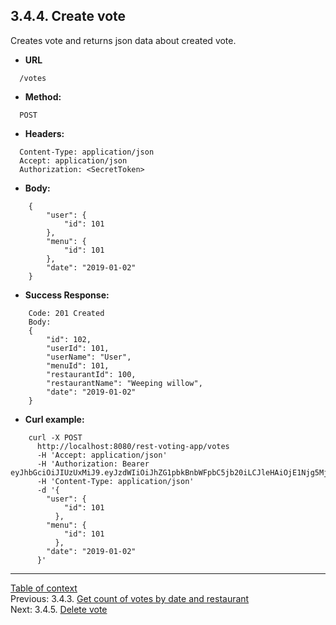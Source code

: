 **3.4.4. Create vote**
----
Creates vote and returns json data about created vote.
* **URL** 
```
  /votes
```
* **Method:**
```
  POST
```
 
* **Headers:**
```
  Content-Type: application/json
  Accept: application/json
  Authorization: <SecretToken>
```
* **Body:**
```
    {
        "user": {
            "id": 101
        },
        "menu": {
            "id": 101
        },
        "date": "2019-01-02"
    }
```
* **Success Response:**
```
    Code: 201 Created
    Body:
    {
        "id": 102,
        "userId": 101,
        "userName": "User",
        "menuId": 101,
        "restaurantId": 100,
        "restaurantName": "Weeping willow",
        "date": "2019-01-02"
    }
``` 
* **Curl example:**
```
    curl -X POST 
      http://localhost:8080/rest-voting-app/votes 
      -H 'Accept: application/json' 
      -H 'Authorization: Bearer eyJhbGciOiJIUzUxMiJ9.eyJzdWIiOiJhZG1pbkBnbWFpbC5jb20iLCJleHAiOjE1Njg5MjU4OTV9.Trn9KM4bCwsAuDgcBXVse2YfJQLMt1WForcmulG4T9KkKe5eAFqofUUUqikdU6H_nrebDC5lKiZn8vulFNyHzw'
      -H 'Content-Type: application/json' 
      -d '{
    	"user": {
    		"id": 101
    	  },
    	"menu": {
    		"id": 101
    	  },
        "date": "2019-01-02"
      }'
```
----
[Table of context](api.md) \
Previous: 3.4.3. [Get count of votes by date and restaurant](3_4_3.md) \
Next: 3.4.5. [Delete vote](3_4_5.md)